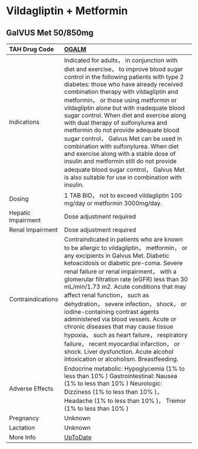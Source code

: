 # Vildagliptin + Metformin

## GalVUS Met 50/850mg

| TAH Drug Code      | [OGALM](https://www.tahsda.org.tw/drugs/hissearch.php?drug_code=OGALM)                                                                                                                                                                                                                                                                                                                                                                                                                                                                                                                                                                                                                                        |
|:-------------------|:--------------------------------------------------------------------------------------------------------------------------------------------------------------------------------------------------------------------------------------------------------------------------------------------------------------------------------------------------------------------------------------------------------------------------------------------------------------------------------------------------------------------------------------------------------------------------------------------------------------------------------------------------------------------------------------------------------------|
| Indications        | Indicated for adults， in conjunction with diet and exercise， to improve blood sugar control in the following patients with type 2 diabetes: those who have already received combination therapy with vildagliptin and metformin， or those using metformin or vildagliptin alone but with inadequate blood sugar control. When diet and exercise along with dual therapy of sulfonylurea and metformin do not provide adequate blood sugar control， Galvus Met can be used in combination with sulfonylurea. When diet and exercise along with a stable dose of insulin and metformin still do not provide adequate blood sugar control， Galvus Met is also suitable for use in combination with insulin. |
| Dosing             | 1 TAB BID， not to exceed vildagliptin 100 mg/day or metformin 3000mg/day.                                                                                                                                                                                                                                                                                                                                                                                                                                                                                                                                                                                                                                    |
| Hepatic Impairment | Dose adjustment required                                                                                                                                                                                                                                                                                                                                                                                                                                                                                                                                                                                                                                                                                      |
| Renal Impairment   | Dose adjustment required                                                                                                                                                                                                                                                                                                                                                                                                                                                                                                                                                                                                                                                                                      |
| Contraindications  | Contraindicated in patients who are known to be allergic to vildagliptin， metformin， or any excipients in Galvus Met. Diabetic ketoacidosis or diabetic pre-coma. Severe renal failure or renal impairment， with a glomerular filtration rate (eGFR) less than 30 mL/min/1.73 m2. Acute conditions that may affect renal function， such as dehydration， severe infection， shock， or iodine-containing contrast agents administered via blood vessels. Acute or chronic diseases that may cause tissue hypoxia， such as heart failure， respiratory failure， recent myocardial infarction， or shock. Liver dysfunction. Acute alcohol intoxication or alcoholism. Breastfeeding.                     |
| Adverse Effects    | Endocrine metabolic: Hypoglycemia (1% to less than 10% ) Gastrointestinal: Nausea (1% to less than 10% ) Neurologic: Dizziness (1% to less than 10% )， Headache (1% to less than 10% )， Tremor (1% to less than 10% )                                                                                                                                                                                                                                                                                                                                                                                                                                                                                       |
| Pregnancy          | Unknown                                                                                                                                                                                                                                                                                                                                                                                                                                                                                                                                                                                                                                                                                                       |
| Lactation          | Unknown                                                                                                                                                                                                                                                                                                                                                                                                                                                                                                                                                                                                                                                                                                       |
| More Info          | [UpToDate](https://www.uptodate.com/contents/vildagliptin-and-metformin-drug-information)                                                                                                                                                                                                                                                                                                                                                                                                                                                                                                                                                                                                                     |

